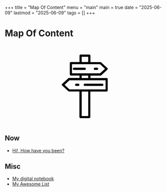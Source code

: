 +++
title = "Map Of Content"
menu = "main"
main = true
date = "2025-06-09"
lastmod = "2025-06-09"
tags = []
+++

# Map Of Content

<div align="center" style="margin:50px auto;">
<svg xmlns="http://www.w3.org/2000/svg" xmlns:xlink="http://www.w3.org/1999/xlink" fill="var(--text_color)" width="200px" viewBox="0 0 64 64" version="1.1" xml:space="preserve">
<path d="M54.1,23.6H37.7v-2.4h10.2c0.3,0,0.5-0.1,0.7-0.3l6.2-5.7c0.2-0.2,0.4-0.5,0.4-0.8c0-0.3-0.1-0.6-0.4-0.8l-6.2-5.7    c-0.2-0.2-0.5-0.3-0.7-0.3H37.7V1.1c0-0.6-0.5-1.1-1.1-1.1h-8.8c-0.6,0-1.1,0.5-1.1,1.1v6.4H18c-0.6,0-1.1,0.5-1.1,1.1V20    c0,0.6,0.5,1.1,1.1,1.1h8.7v2.4H16.1c-0.3,0-0.5,0.1-0.7,0.3l-6.2,5.7c-0.2,0.2-0.4,0.5-0.4,0.8c0,0.3,0.1,0.6,0.4,0.8l6.2,5.7    c0.2,0.2,0.5,0.3,0.7,0.3h10.5v25.7c0,0.6,0.5,1.1,1.1,1.1h8.8c0.6,0,1.1-0.5,1.1-1.1V37.2h16.4c0.6,0,1.1-0.5,1.1-1.1V24.7    C55.2,24.1,54.7,23.6,54.1,23.6z M28.9,2.2h6.6v5.3h-6.6V2.2z M19.1,9.7h8.7h8.8h10.8l5,4.6l-5,4.6H36.6h-8.8h-8.7V9.7z     M28.9,21.2h6.6v2.4h-6.6V21.2z M35.5,61.8h-6.6V37.2h6.6V61.8z M53,35H36.6h-8.8H16.6l-5-4.6l5-4.6h11.2h8.8H53V35z"/>
<path d="M30.9,30.4c0,0.6,0.5,1.1,1.1,1.1h17.7c0.6,0,1.1-0.5,1.1-1.1c0-0.6-0.5-1.1-1.1-1.1H32C31.4,29.3,30.9,29.8,30.9,30.4z"/>
<path d="M25.5,29.3h-2.2c-0.6,0-1.1,0.5-1.1,1.1c0,0.6,0.5,1.1,1.1,1.1h2.2c0.6,0,1.1-0.5,1.1-1.1C26.6,29.8,26.1,29.3,25.5,29.3z    "/>
<path d="M33.1,14.3c0-0.6-0.5-1.1-1.1-1.1H21.1c-0.6,0-1.1,0.5-1.1,1.1s0.5,1.1,1.1,1.1H32C32.6,15.4,33.1,14.9,33.1,14.3z"/>
<path d="M42.2,15.4h2.2c0.6,0,1.1-0.5,1.1-1.1s-0.5-1.1-1.1-1.1h-2.2c-0.6,0-1.1,0.5-1.1,1.1S41.6,15.4,42.2,15.4z"/>
</svg>
</div>

## Now
- [Hi!, How have you been?](/blog/now)

## Misc
- [My digital notebook](https://nhat-tien.github.io/notes)
- [My Awesome List](/blog/my-awesome-list)
